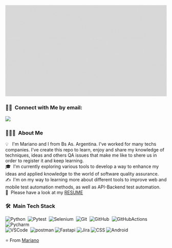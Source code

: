 ![About Me](https://github.com/MarianoAprea/MarianoAprea/blob/main/presentacionGit.gif)

### 🤝🏻 &nbsp;Connect with Me by email:
<p align="left">
<a href="mailto:apreamariano@gmail.com"><img src="https://img.shields.io/badge/-apreamariano@gmail.com-D14836?style=flat-square&logo=Gmail&logoColor=white"/></a>

### 👨🏻‍💻 &nbsp;About Me

💡 &nbsp; I'm Mariano and I from Bs As. Argentina. I've  worked for many techs companies.  I've create this repo to learn, enjoy and share my knowledge of techniques, ideas and others QA issues that make me like to shere us in order to register it and keep learning.\
🎓 &nbsp;I'm currently exploring various tools to develop a way to enhance my ideas and applied knowledge to the world of software quality assurance.\
✍️ &nbsp;I'm on my way to learning more about different tools to improve web and mobile test automation methods, as well as API-Backend test automation.\
📄 &nbsp;Please have a look at my [RESUME](Mariano_Aprea_cv.pdf)

### 🛠 &nbsp;Main Tech Stack&nbsp;
![Python](https://img.shields.io/badge/-Python-FC6D26?style=flat&logo=Python)&nbsp;
![Pytest](https://img.shields.io/badge/-Pytest-FFCE00?style=flat&logo=Pytest)&nbsp;
![Selenium](https://img.shields.io/badge/-Selenium-FFFFFF?style=flat&logo=Selenium)&nbsp;
![Git](https://img.shields.io/badge/-Git-A6A9AA?style=flat&logo=git)&nbsp;
![GitHub](https://img.shields.io/badge/-GitHub-181717?style=flat&logo=GitHub)&nbsp;
![GitHubActions](https://img.shields.io/badge/-GitHubActions-181717?style=flat&logo=GitHubActions)&nbsp;
![Pycharm](https://img.shields.io/badge/-Pycharm-6E9F18?style=flat&logo=Pycharm)\
![VSCode](https://img.shields.io/badge/-VSCode-333333?style=flat)&nbsp;
![postman](https://img.shields.io/badge/-Postman-A6A9AA?style=flat&logo=Postman)
![Fastapi](https://img.shields.io/badge/-fastapi-2C3E50?style=flat&logo=fastapi)
![Jira](https://img.shields.io/badge/-Jira-0052CC?style=flat&logo=Jira)
![CSS](https://img.shields.io/badge/-css-663399?style=flat&logo=css)
![Android](http://img.shields.io/badge/-Android-3DDC84?style=flat-square&logo=android&logoColor=ffffff)



⭐️ From [Mariano](https://github.com/MarianoAprea)
